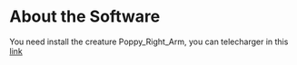 # About the Software

You need install the creature Poppy_Right_Arm, you can telecharger in this [link](https://github.com/joelortizsosa/Poppy_bras_Creatures)
